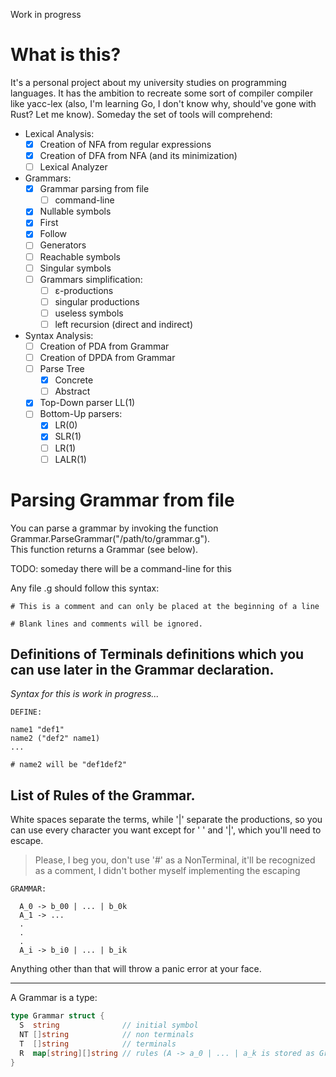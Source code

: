 Work in progress

# What is this?
It's a personal project about my university studies on programming languages. 
It has the ambition to recreate some sort of compiler compiler like yacc-lex (also, I'm learning Go, I don't know why, should've gone with Rust? Let me know). 
Someday the set of tools will comprehend:
- Lexical Analysis:
  -  [x] Creation of NFA from regular expressions
  -  [x] Creation of DFA from NFA (and its minimization)
  -  [ ] Lexical Analyzer
- Grammars:
  - [x] Grammar parsing from file
    - [ ] command-line
  - [x] Nullable symbols
  - [x] First
  - [x] Follow
  - [ ] Generators
  - [ ] Reachable symbols
  - [ ] Singular symbols
  - [ ] Grammars simplification:
    - [ ] ε-productions
    - [ ] singular productions
    - [ ] useless symbols
    - [ ] left recursion (direct and indirect)
    
- Syntax Analysis:
  - [ ] Creation of PDA from Grammar
  - [ ] Creation of DPDA from Grammar
  - [ ] Parse Tree
    - [x] Concrete
    - [ ] Abstract
  - [x] Top-Down parser LL(1)
  - [ ] Bottom-Up parsers:
    - [x] LR(0)
    - [x] SLR(1)
    - [ ] LR(1)
    - [ ] LALR(1)

# Parsing Grammar from file

You can parse a grammar by invoking the function Grammar.ParseGrammar("/path/to/grammar.g").  
This function returns a Grammar (see below).

TODO: someday there will be a command-line for this

Any file .g should follow this syntax:  
```
# This is a comment and can only be placed at the beginning of a line

# Blank lines and comments will be ignored.
```

## Definitions of Terminals definitions which you can use later in the Grammar declaration.

_Syntax for this is work in progress..._ 
```
DEFINE:

name1 "def1"
name2 ("def2" name1)
...

# name2 will be "def1def2"
```

## List of Rules of the Grammar.

White spaces separate the terms, while '|' separate the productions, so you can use every character you want except for ' ' and '|', which you'll need to escape.

> Please, I beg you, don't use '#' as a NonTerminal, it'll be recognized as a comment, I didn't bother myself implementing the escaping

```
GRAMMAR:

  A_0 -> b_00 | ... | b_0k
  A_1 -> ...
  .
  .
  .
  A_i -> b_i0 | ... | b_ik

```

Anything other than that will throw a panic error at your face.

--------------

A Grammar is a type:
```go
type Grammar struct {
  S  string              // initial symbol
  NT []string            // non terminals
  T  []string            // terminals
  R  map[string][]string // rules (A -> a_0 | ... | a_k is stored as Grammar.R[A] = [a_0 ... a_k])
}
```
